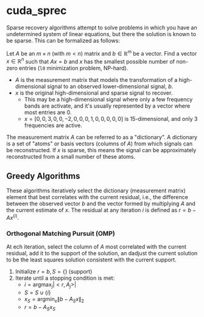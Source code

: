 # cuda_sprec

Sparse recovery algorithms attempt to solve problems in which you have an undetermined system of linear equations, but there the solution is known to be sparse. This can be formalized as follows:

Let $A$ be an $m \times n$ (with $m < n$)  matrix and $b \in \mathbb{R}^m$ be a vector. Find a vector $x \in \mathbb{R}^n$ such that $Ax=b$ and $x$ has the smallest possible number of non-zero entries (`l0` minimization problem, NP-hard).
- $A$ is the measurement matrix that models the transformation of a high-dimensional signal to an observed lower-dimensional signal, $b$.
- $x$ is the original high-dimensional and sparse signal to recover.
    - This may be a high-dimensional signal where only a few frequency bands are activate, and it's usually represented by a vector where most entries are 0.
    - $x = [0,0,3,0,0,-2,0,0,0,1,0,0,0,0,0]$ is 15-dimensional, and only 3 frequencies are active.

The measurement matrix $A$ can be referred to as a "dictionary". A dictionary is a set of "atoms" or basis vectors (columns of $A$) from which signals can be reconstructed. If $x$ is sparse, this means the signal can be approximately reconstructed from a small number of these atoms. 

## Greedy Algorithms
These algorithms iteratively select the dictionary (measurement matrix)  element that best correlates with the current residual, i.e., the difference between the observed vector $b$ and the vector formed by multiplying $A$ and the current estimate of $x$. The residual at any iteration $i$ is defined as $r=b-Ax^{(i)}$.

### Orthogonal Matching Pursuit (OMP)

At ech iteration, select the column of $A$ most correlated with the current residual, add it to the support of the solution, an dadjust the current solution to be the least squares solution consistent with the current support. 
1. Initialize $r=b,S=\{\}$ (support)
2. Iterate until a stopping condition is met:
    - $i=\text{argmax}_j|<r,A_j>|$
    - $S=S\cup \{i\}$
    - $x_S=\text{argmin}_x\|b-A_Sx\|_2$
    - $r=b-A_Sx_S$